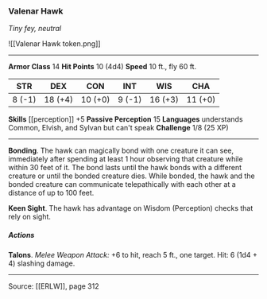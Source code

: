 ### Valenar Hawk
_Tiny fey, neutral_

![[Valenar Hawk token.png]]




---

**Armor Class** 14
**Hit Points** 10 (4d4)
**Speed** 10 ft., fly 60 ft.

| STR     | DEX     | CON     | INT     | WIS     | CHA     |
|---------|---------|---------|---------|---------|---------|
| 8 (-1) | 18 (+4) | 10 (+0) | 9 (-1) | 16 (+3) | 11 (+0) |

**Skills** [[perception]] +5
**Passive Perception** 15
**Languages** understands Common, Elvish, and Sylvan but can't speak
**Challenge** 1/8 (25 XP)

---

**Bonding**. The hawk can magically bond with one creature it can see, immediately after spending at least 1 hour observing that creature while within 30 feet of it. The bond lasts until the hawk bonds with a different creature or until the bonded creature dies. While bonded, the hawk and the bonded creature can communicate telepathically with each other at a distance of up to 100 feet.

**Keen Sight**. The hawk has advantage on Wisdom (Perception) checks that rely on sight.

##### Actions
**Talons**. _Melee Weapon Attack:_ +6 to hit, reach 5 ft., one target. Hit: 6 (1d4 + 4) slashing damage.


---

Source: [[ERLW]], page 312
